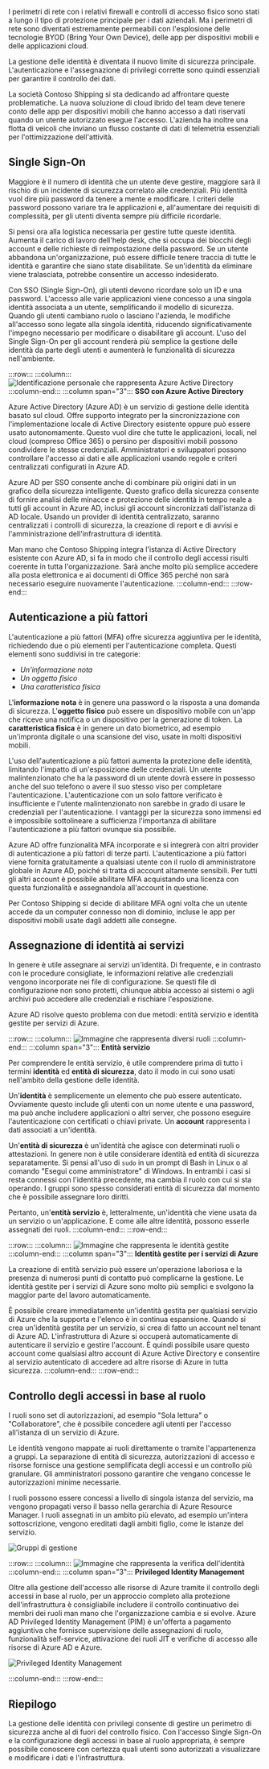 I perimetri di rete con i relativi firewall e controlli di accesso fisico sono stati a lungo il tipo di protezione principale per i dati aziendali. Ma i perimetri di rete sono diventati estremamente permeabili con l'esplosione delle tecnologie BYOD (Bring Your Own Device), delle app per dispositivi mobili e delle applicazioni cloud. 

La gestione delle identità è diventata il nuovo limite di sicurezza principale. L'autenticazione e l'assegnazione di privilegi corrette sono quindi essenziali per garantire il controllo dei dati.

La società Contoso Shipping si sta dedicando ad affrontare queste problematiche. La nuova soluzione di cloud ibrido del team deve tenere conto delle app per dispositivi mobili che hanno accesso a dati riservati quando un utente autorizzato esegue l'accesso. L'azienda ha inoltre una flotta di veicoli che inviano un flusso costante di dati di telemetria essenziali per l'ottimizzazione dell'attività.

## <a name="single-sign-on"></a>Single Sign-On

Maggiore è il numero di identità che un utente deve gestire, maggiore sarà il rischio di un incidente di sicurezza correlato alle credenziali. Più identità vuol dire più password da tenere a mente e modificare. I criteri delle password possono variare tra le applicazioni e, all'aumentare dei requisiti di complessità, per gli utenti diventa sempre più difficile ricordarle.

Si pensi ora alla logistica necessaria per gestire tutte queste identità. Aumenta il carico di lavoro dell'help desk, che si occupa dei blocchi degli account e delle richieste di reimpostazione della password. Se un utente abbandona un'organizzazione, può essere difficile tenere traccia di tutte le identità e garantire che siano state disabilitate. Se un'identità da eliminare viene tralasciata, potrebbe consentire un accesso indesiderato.

Con SSO (Single Sign-On), gli utenti devono ricordare solo un ID e una password. L'accesso alle varie applicazioni viene concesso a una singola identità associata a un utente, semplificando il modello di sicurezza. Quando gli utenti cambiano ruolo o lasciano l'azienda, le modifiche all'accesso sono legate alla singola identità, riducendo significativamente l'impegno necessario per modificare o disabilitare gli account. L'uso del Single Sign-On per gli account renderà più semplice la gestione delle identità da parte degli utenti e aumenterà le funzionalità di sicurezza nell'ambiente.

:::row:::
  :::column:::
    ![Identificazione personale che rappresenta Azure Active Directory](../media/3-sso-with-azure-ad.png)
  :::column-end:::
    :::column span="3"::: **SSO con Azure Active Directory**

Azure Active Directory (Azure AD) è un servizio di gestione delle identità basato sul cloud. Offre supporto integrato per la sincronizzazione con l'implementazione locale di Active Directory esistente oppure può essere usato autonomamente. Questo vuol dire che tutte le applicazioni, locali, nel cloud (compreso Office 365) o persino per dispositivi mobili possono condividere le stesse credenziali. Amministratori e sviluppatori possono controllare l'accesso ai dati e alle applicazioni usando regole e criteri centralizzati configurati in Azure AD.

Azure AD per SSO consente anche di combinare più origini dati in un grafico della sicurezza intelligente. Questo grafico della sicurezza consente di fornire analisi delle minacce e protezione delle identità in tempo reale a tutti gli account in Azure AD, inclusi gli account sincronizzati dall'istanza di AD locale. Usando un provider di identità centralizzato, saranno centralizzati i controlli di sicurezza, la creazione di report e di avvisi e l'amministrazione dell'infrastruttura di identità.

Man mano che Contoso Shipping integra l'istanza di Active Directory esistente con Azure AD, si fa in modo che il controllo degli accessi risulti coerente in tutta l'organizzazione. Sarà anche molto più semplice accedere alla posta elettronica e ai documenti di Office 365 perché non sarà necessario eseguire nuovamente l'autenticazione.
  :::column-end:::
:::row-end:::

## <a name="multi-factor-authentication"></a>Autenticazione a più fattori

L'autenticazione a più fattori (MFA) offre sicurezza aggiuntiva per le identità, richiedendo due o più elementi per l'autenticazione completa. Questi elementi sono suddivisi in tre categorie:

- *Un'informazione nota*
- *Un oggetto fisico*
- *Una caratteristica fisica*

L'**informazione nota** è in genere una password o la risposta a una domanda di sicurezza. L'**oggetto fisico** può essere un dispositivo mobile con un'app che riceve una notifica o un dispositivo per la generazione di token. La **caratteristica fisica** è in genere un dato biometrico, ad esempio un'impronta digitale o una scansione del viso, usate in molti dispositivi mobili.

L'uso dell'autenticazione a più fattori aumenta la protezione delle identità, limitando l'impatto di un'esposizione delle credenziali. Un utente malintenzionato che ha la password di un utente dovrà essere in possesso anche del suo telefono o avere il suo stesso viso per completare l'autenticazione. L'autenticazione con un solo fattore verificato è insufficiente e l'utente malintenzionato non sarebbe in grado di usare le credenziali per l'autenticazione. I vantaggi per la sicurezza sono immensi ed è impossibile sottolineare a sufficienza l'importanza di abilitare l'autenticazione a più fattori ovunque sia possibile.

Azure AD offre funzionalità MFA incorporate e si integrerà con altri provider di autenticazione a più fattori di terze parti. L'autenticazione a più fattori viene fornita gratuitamente a qualsiasi utente con il ruolo di amministratore globale in Azure AD, poiché si tratta di account altamente sensibili. Per tutti gli altri account è possibile abilitare MFA acquistando una licenza con questa funzionalità e assegnandola all'account in questione.

Per Contoso Shipping si decide di abilitare MFA ogni volta che un utente accede da un computer connesso non di dominio, incluse le app per dispositivi mobili usate dagli addetti alle consegne.

## <a name="providing-identities-to-services"></a>Assegnazione di identità ai servizi

In genere è utile assegnare ai servizi un'identità. Di frequente, e in contrasto con le procedure consigliate, le informazioni relative alle credenziali vengono incorporate nei file di configurazione. Se questi file di configurazione non sono protetti, chiunque abbia accesso ai sistemi o agli archivi può accedere alle credenziali e rischiare l'esposizione.

Azure AD risolve questo problema con due metodi: entità servizio e identità gestite per servizi di Azure.

:::row:::
  :::column:::
    ![Immagine che rappresenta diversi ruoli](../media/3-service-principals.png)
  :::column-end:::
    :::column span="3"::: **Entità servizio**

Per comprendere le entità servizio, è utile comprendere prima di tutto i termini **identità** ed **entità di sicurezza**, dato il modo in cui sono usati nell'ambito della gestione delle identità.

Un'**identità** è semplicemente un elemento che può essere autenticato. Ovviamente questo include gli utenti con un nome utente e una password, ma può anche includere applicazioni o altri server, che possono eseguire l'autenticazione con certificati o chiavi private. Un **account** rappresenta i dati associati a un'identità.

Un'**entità di sicurezza** è un'identità che agisce con determinati ruoli o attestazioni. In genere non è utile considerare identità ed entità di sicurezza separatamente. Si pensi all'uso di `sudo` in un prompt di Bash in Linux o al comando "Esegui come amministratore" di Windows. In entrambi i casi si resta connessi con l'identità precedente, ma cambia il ruolo con cui si sta operando. I gruppi sono spesso considerati entità di sicurezza dal momento che è possibile assegnare loro diritti.

Pertanto, un'**entità servizio** è, letteralmente, un'identità che viene usata da un servizio o un'applicazione. E come alle altre identità, possono esserle assegnati dei ruoli.
  :::column-end:::
:::row-end:::

:::row:::
  :::column:::
    ![Immagine che rappresenta le identità gestite](../media/3-managed-service-identities.png)
  :::column-end:::
    :::column span="3"::: **Identità gestite per i servizi di Azure**

La creazione di entità servizio può essere un'operazione laboriosa e la presenza di numerosi punti di contatto può complicarne la gestione. Le identità gestite per i servizi di Azure sono molto più semplici e svolgono la maggior parte del lavoro automaticamente. 

È possibile creare immediatamente un'identità gestita per qualsiasi servizio di Azure che la supporta e l'elenco è in continua espansione. Quando si crea un'identità gestita per un servizio, si crea di fatto un account nel tenant di Azure AD. L'infrastruttura di Azure si occuperà automaticamente di autenticare il servizio e gestire l'account. È quindi possibile usare questo account come qualsiasi altro account di Azure Active Directory e consentire al servizio autenticato di accedere ad altre risorse di Azure in tutta sicurezza.
  :::column-end:::
:::row-end:::

## <a name="role-based-access-control"></a>Controllo degli accessi in base al ruolo

I ruoli sono set di autorizzazioni, ad esempio "Sola lettura" o "Collaboratore", che è possibile concedere agli utenti per l'accesso all'istanza di un servizio di Azure. 

Le identità vengono mappate ai ruoli direttamente o tramite l'appartenenza a gruppi. La separazione di entità di sicurezza, autorizzazioni di accesso e risorse fornisce una gestione semplificata degli accessi e un controllo più granulare. Gli amministratori possono garantire che vengano concesse le autorizzazioni minime necessarie.

I ruoli possono essere concessi a livello di singola istanza del servizio, ma vengono propagati verso il basso nella gerarchia di Azure Resource Manager. I ruoli assegnati in un ambito più elevato, ad esempio un'intera sottoscrizione, vengono ereditati dagli ambiti figlio, come le istanze del servizio. 

<!--TODO: replace with final media which was submitted for Design-for-security-in-azure -->
![Gruppi di gestione](../media/3-role-assignment-scope.png)

:::row:::
  :::column:::
    ![Immagine che rappresenta la verifica dell'identità](../media/3-privileged-identity-management.png)
  :::column-end:::
    :::column span="3"::: **Privileged Identity Management**

Oltre alla gestione dell'accesso alle risorse di Azure tramite il controllo degli accessi in base al ruolo, per un approccio completo alla protezione dell'infrastruttura è consigliabile includere il controllo continuativo dei membri dei ruoli man mano che l'organizzazione cambia e si evolve. Azure AD Privileged Identity Management (PIM) è un'offerta a pagamento aggiuntiva che fornisce supervisione delle assegnazioni di ruolo, funzionalità self-service, attivazione dei ruoli JIT e verifiche di accesso alle risorse di Azure AD e Azure.

<!--TODO: replace with final media which was submitted for Design-for-security-in-azure -->
![Privileged Identity Management](../media/PIM_Dashboard.png)

  :::column-end:::
:::row-end:::

## <a name="summary"></a>Riepilogo

La gestione delle identità con privilegi consente di gestire un perimetro di sicurezza anche al di fuori del controllo fisico. Con l'accesso Single Sign-On e la configurazione degli accessi in base al ruolo appropriata, è sempre possibile conoscere con certezza quali utenti sono autorizzati a visualizzare e modificare i dati e l'infrastruttura.